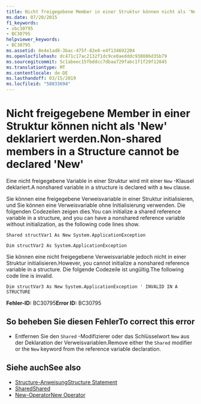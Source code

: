 ```yaml
---
title: Nicht freigegebene Member in einer Struktur können nicht als 'New' deklariert werden.
ms.date: 07/20/2015
f1_keywords:
- vbc30795
- BC30795
helpviewer_keywords:
- BC30795
ms.assetid: 8e4e1ad8-3bac-475f-82e8-e4f134692204
ms.openlocfilehash: dc471c17ac2132f1dc9ce0aedddc938086d35b79
ms.sourcegitcommit: 5c1abeec15fbddcc7dbaa729fabc1f1f29f12045
ms.translationtype: MT
ms.contentlocale: de-DE
ms.lasthandoff: 03/15/2019
ms.locfileid: "58033694"
---
```

# <a name="non-shared-members-in-a-structure-cannot-be-declared-new"></a><span data-ttu-id="96f44-102">Nicht freigegebene Member in einer Struktur können nicht als 'New' deklariert werden.</span><span class="sxs-lookup"><span data-stu-id="96f44-102">Non-shared members in a Structure cannot be declared 'New'</span></span>
<span data-ttu-id="96f44-103">Eine nicht freigegebene Variable in einer Struktur wird mit einer `New` -Klausel deklariert.</span><span class="sxs-lookup"><span data-stu-id="96f44-103">A nonshared variable in a structure is declared with a `New` clause.</span></span>  
  
 <span data-ttu-id="96f44-104">Sie können eine freigegebene Verweisvariable in einer Struktur initialisieren, und Sie können eine Verweisvariable ohne Initialisierung verwenden. Die folgenden Codezeilen zeigen dies.</span><span class="sxs-lookup"><span data-stu-id="96f44-104">You can initialize a shared reference variable in a structure, and you can have a nonshared reference variable without initialization, as the following code lines show.</span></span>  
  
 `Shared structVar1 As New System.ApplicationException`  
  
 `Dim structVar2 As System.ApplicationException`  
  
 <span data-ttu-id="96f44-105">Sie können eine nicht freigegebene Verweisvariable jedoch nicht in einer Struktur initialisieren.</span><span class="sxs-lookup"><span data-stu-id="96f44-105">However, you cannot initialize a nonshared reference variable in a structure.</span></span> <span data-ttu-id="96f44-106">Die folgende Codezeile ist ungültig.</span><span class="sxs-lookup"><span data-stu-id="96f44-106">The following code line is invalid.</span></span>  
  
 `Dim structVar3 As New System.ApplicationException ' INVALID IN A STRUCTURE`  
  
 <span data-ttu-id="96f44-107">**Fehler-ID:** BC30795</span><span class="sxs-lookup"><span data-stu-id="96f44-107">**Error ID:** BC30795</span></span>  
  
## <a name="to-correct-this-error"></a><span data-ttu-id="96f44-108">So beheben Sie diesen Fehler</span><span class="sxs-lookup"><span data-stu-id="96f44-108">To correct this error</span></span>  
  
-   <span data-ttu-id="96f44-109">Entfernen Sie den `Shared` -Modifizierer oder das Schlüsselwort `New` aus der Deklaration der Verweisvariablen.</span><span class="sxs-lookup"><span data-stu-id="96f44-109">Remove either the `Shared` modifier or the `New` keyword from the reference variable declaration.</span></span>  
  
## <a name="see-also"></a><span data-ttu-id="96f44-110">Siehe auch</span><span class="sxs-lookup"><span data-stu-id="96f44-110">See also</span></span>

- [<span data-ttu-id="96f44-111">Structure-Anweisung</span><span class="sxs-lookup"><span data-stu-id="96f44-111">Structure Statement</span></span>](../../visual-basic/language-reference/statements/structure-statement.md)
- [<span data-ttu-id="96f44-112">Shared</span><span class="sxs-lookup"><span data-stu-id="96f44-112">Shared</span></span>](../../visual-basic/language-reference/modifiers/shared.md)
- [<span data-ttu-id="96f44-113">New-Operator</span><span class="sxs-lookup"><span data-stu-id="96f44-113">New Operator</span></span>](../../visual-basic/language-reference/operators/new-operator.md)
